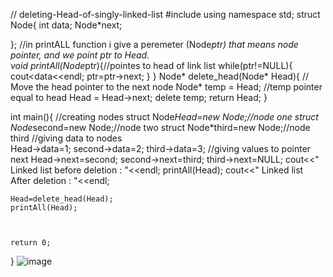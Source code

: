 // deleting-Head-of-singly-linked-list
#include<iostream>
using namespace std;
struct Node{
	int data;
	Node*next;
	
};
//in printALL function i give a peremeter (Node*ptr) that means node pointer, and we point ptr to Head.  
void printAll(Node*ptr){//pointes to head of link list
	while(ptr!=NULL){
		cout<<ptr->data<<endl;
		ptr=ptr->next;
	}
}
Node* delete_head(Node* Head){
 // Move the head pointer to the next node 
   Node* temp = Head;  //temp pointer equal to head
    Head = Head->next;
    delete temp;
    return Head;
}



int main(){
	//creating nodes
	struct Node*Head=new Node;//node one
	struct Node*second=new Node;//node two
	struct Node*third=new Node;//node third
	//giving data to nodes  
	Head->data=1;
	second->data=2;
	third->data=3;
	//giving values to pointer next
    Head->next=second;
	second->next=third;
	third->next=NULL;
	cout<<" Linked list before deletion : "<<endl;
    printAll(Head);
	cout<<" Linked list After deletion : "<<endl;

	Head=delete_head(Head);
    printAll(Head);
    
    
    
	return 0;
}
  ![image](https://user-images.githubusercontent.com/96110915/162791614-55f8e45c-9d14-47f3-8f2d-019e0994ca12.png)


